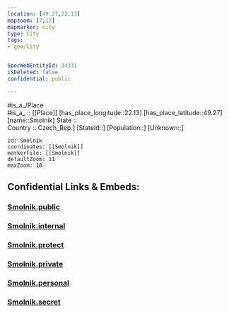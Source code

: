 ```yaml
---
location: [49.27,22.13] 
mapzoom: [7,12] 
mapmarker: city 
type: City
tags:
- geo/City


SpocWebEntityId: 34331
isDeleted: false
confidential: public

---
```

#is_a_/Place  
#is_a_ :: [[Place]] 
[has_place_longitude::22.13] 
[has_place_latitude::49.27] 
[name::Smolnik] 
State ::  
Country :: Czech_Rep.] 
[StateId::] 
[Population::] 
[Unknown::] 


```leaflet
id: Smolnik
coordinates: [[Smolnik]] 
markerFile: [[Smolnik]] 
defaultZoom: 11 
maxZoom: 18
```


## Confidential Links & Embeds: 

### [Smolnik.public](/_public/\Earth\Continent\Europe\Europe~East\Poland\Provinces~Poland\Subcarpathian\CitySmolnik.public.md) 

### [Smolnik.internal](/_internal/\Earth\Continent\Europe\Europe~East\Poland\Provinces~Poland\Subcarpathian\CitySmolnik.internal.md) 

### [Smolnik.protect](/_protect/\Earth\Continent\Europe\Europe~East\Poland\Provinces~Poland\Subcarpathian\CitySmolnik.protect.md) 

### [Smolnik.private](/_private/\Earth\Continent\Europe\Europe~East\Poland\Provinces~Poland\Subcarpathian\CitySmolnik.private.md) 

### [Smolnik.personal](/_personal/\Earth\Continent\Europe\Europe~East\Poland\Provinces~Poland\Subcarpathian\CitySmolnik.personal.md) 

### [Smolnik.secret](/_secret/\Earth\Continent\Europe\Europe~East\Poland\Provinces~Poland\Subcarpathian\CitySmolnik.secret.md)

